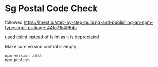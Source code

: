 # Sg Postal Code Check

followed https://itnext.io/step-by-step-building-and-publishing-an-npm-typescript-package-44fe7164964c

used eslint instead of tslint as it is depreciated

Make sure version control is empty
```
npm version patch
npm publish
```